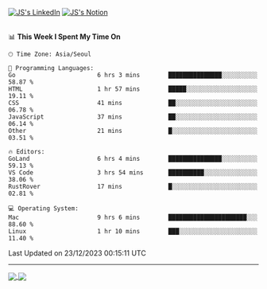 
[![JS's LinkedIn](https://img.shields.io/badge/LinkedIn-blue?style=for-the-badge&logo=linkedin)](https://www.linkedin.com/in/jaeseung-lee-5a2a32139/) 
[![JS's Notion](https://img.shields.io/badge/Notion-black?style=for-the-badge&logo=notion)](https://bit.ly/ljswiki1) <br><br>
<!-- ![JS's GitHub stats](https://github-readme-stats-lemon-five.vercel.app/api?username=tkxkd0159&hide=contribs,prs,stars,issues&show_icons=true&theme=react&include_all_commits=true)   -->
<!-- ![Top Langs](https://github-readme-stats-lemon-five.vercel.app/api/top-langs/?username=tkxkd0159&layout=compact&hide=jupyter%20notebook,scss,html,css&langs_count=10)  -->


<!--START_SECTION:waka-->
📊 **This Week I Spent My Time On** 

```text
🕑︎ Time Zone: Asia/Seoul

💬 Programming Languages: 
Go                       6 hrs 3 mins        ███████████████░░░░░░░░░░   58.87 % 
HTML                     1 hr 57 mins        █████░░░░░░░░░░░░░░░░░░░░   19.11 % 
CSS                      41 mins             ██░░░░░░░░░░░░░░░░░░░░░░░   06.78 % 
JavaScript               37 mins             ██░░░░░░░░░░░░░░░░░░░░░░░   06.14 % 
Other                    21 mins             █░░░░░░░░░░░░░░░░░░░░░░░░   03.51 % 

🔥 Editors: 
GoLand                   6 hrs 4 mins        ███████████████░░░░░░░░░░   59.13 % 
VS Code                  3 hrs 54 mins       ██████████░░░░░░░░░░░░░░░   38.06 % 
RustRover                17 mins             █░░░░░░░░░░░░░░░░░░░░░░░░   02.81 % 

💻 Operating System: 
Mac                      9 hrs 6 mins        ██████████████████████░░░   88.60 % 
Linux                    1 hr 10 mins        ███░░░░░░░░░░░░░░░░░░░░░░   11.40 % 
```


 Last Updated on 23/12/2023 00:15:11 UTC
<!--END_SECTION:waka-->

---
<a href="https://github.com/tkxkd0159/dsalgo">
  <img align="center" src="https://github-readme-stats-lemon-five.vercel.app/api/pin/?username=tkxkd0159&repo=dsalgo&theme=react" />
</a>
<a href="https://github.com/tkxkd0159/books">
  <img align="center" src="https://github-readme-stats-lemon-five.vercel.app/api/pin/?username=tkxkd0159&repo=books&theme=react" />
</a>

<!---
- 🔭 I’m currently working on ...
- 🌱 I’m currently learning blockchain and distributed network
- 👯 I’m looking to collaborate on ...
- 🤔 I’m looking for help with ...
- 💬 Ask me about ...
- 📫 How to reach me: ...
- 😄 Pronouns: ...
- ⚡ Fun fact: ...
-->
